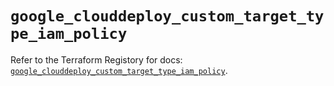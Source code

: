 # `google_clouddeploy_custom_target_type_iam_policy`

Refer to the Terraform Registory for docs: [`google_clouddeploy_custom_target_type_iam_policy`](https://registry.terraform.io/providers/hashicorp/google-beta/5.29.0/docs/resources/google_clouddeploy_custom_target_type_iam_policy).
